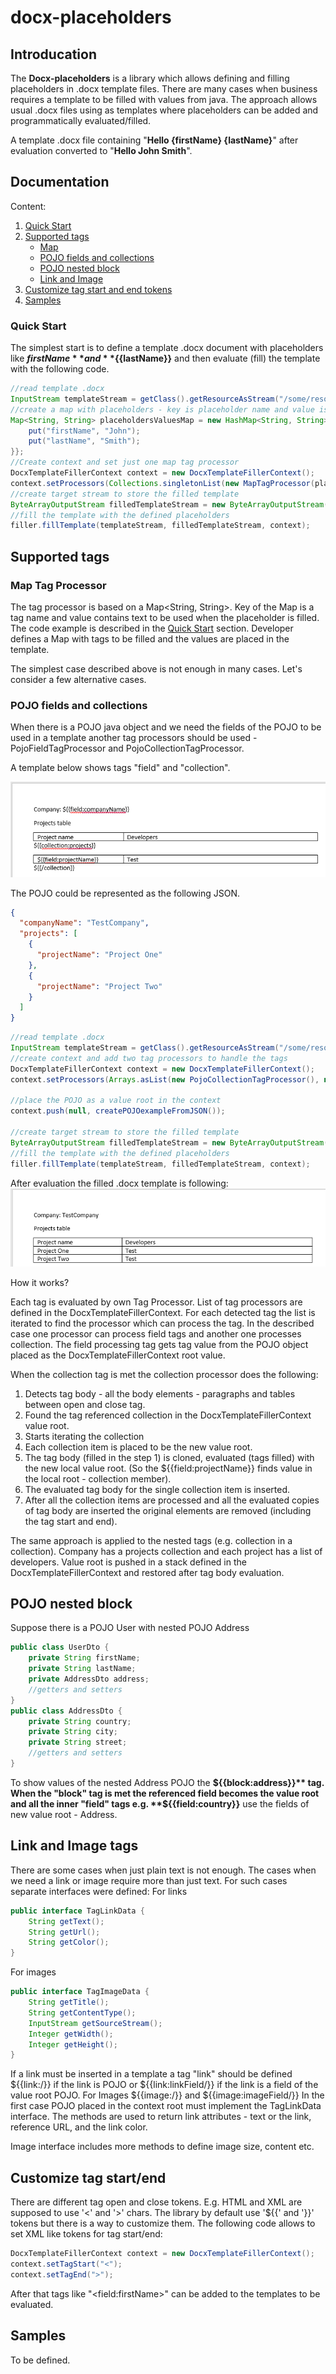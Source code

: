 # docx-placeholders

## Introducation
The **Docx-placeholders** is a library which allows defining and filling placeholders in .docx template files. 
There are many cases when business requires a template to be filled with values from java.
The approach allows usual .docx files using as templates where placeholders can be added and programmatically evaluated/filled.

A template .docx file containing "**Hello {firstName} {lastName}**" after evaluation converted to "**Hello John Smith**".

## Documentation
Content:
1. [Quick Start](#quick-start)
2. [Supported tags](#Supported-tags)
    - [Map](#Map-Tag-Processor)
    - [POJO fields and collections](#POJO-fields-and-collections)
    - [POJO nested block](#POJO-nested-block)
    - [Link and Image](#Link-and-Image-tags)
3. [Customize tag start and end tokens](#Customize-tag-start-end)
4. [Samples](#Samples)

### Quick Start

The simplest start is to define a template .docx document with placeholders like **${{firstName}}** and
 **${{lastName}}** and then evaluate (fill) the template with the following code. 
```java
//read template .docx
InputStream templateStream = getClass().getResourceAsStream("/some/resource/MyTemplate.docx");
//create a map with placeholders - key is placeholder name and value is appropriate value
Map<String, String> placeholdersValuesMap = new HashMap<String, String>() {{
    put("firstName", "John");
    put("lastName", "Smith");
}};
//Create context and set just one map tag processor
DocxTemplateFillerContext context = new DocxTemplateFillerContext();
context.setProcessors(Collections.singletonList(new MapTagProcessor(placeholdersValuesMap)));
//create target stream to store the filled template
ByteArrayOutputStream filledTemplateStream = new ByteArrayOutputStream();
//fill the template with the defined placeholders
filler.fillTemplate(templateStream, filledTemplateStream, context); 
```

## Supported tags

### Map Tag Processor
The tag processor is based on a Map<String, String>. Key of the Map is a tag name and value contains text to be used 
when the placeholder is filled. The code example is described in the [Quick Start](#quick-start) section. 
Developer defines a Map with tags to be filled and the values are placed in the template.

The simplest case described above is not enough in many cases. Let's consider a few alternative cases.

### POJO fields and collections
When there is a POJO java object and we need the fields of the POJO to be used in a template another tag processors 
should be used - PojoFieldTagProcessor and PojoCollectionTagProcessor.

A template below shows tags "field" and "collection".

![Alt text](img/pojo-simple-template-example.png?raw=true "POJO based tag processors template")

The POJO could be represented as the following JSON.
```json
{
  "companyName": "TestCompany",
  "projects": [
    {
      "projectName": "Project One"
    },
    {
      "projectName": "Project Two"
    }
  ]
}
```
```java
//read template .docx
InputStream templateStream = getClass().getResourceAsStream("/some/resource/MyTemplate.docx");
//create context and add two tag processors to handle the tags
DocxTemplateFillerContext context = new DocxTemplateFillerContext();
context.setProcessors(Arrays.asList(new PojoCollectionTagProcessor(), new PojoFieldTagProcessor()));

//place the POJO as a value root in the context
context.push(null, createPOJOexampleFromJSON());

//create target stream to store the filled template
ByteArrayOutputStream filledTemplateStream = new ByteArrayOutputStream();
//fill the template with the defined placeholders
filler.fillTemplate(templateStream, filledTemplateStream, context); 
```
After evaluation the filled .docx template is following:
![Alt text](img/pojo-simple-template-evaluated-example.png?raw=true "POJO based tag processors template filled")

How it works?

Each tag is evaluated by own Tag Processor. List of tag processors are defined in the DocxTemplateFillerContext. 
For each detected tag the list is iterated to find the processor which can process the tag. In the described case
one processor can process field tags and another one processes collection. 
The field processing tag gets tag value from the POJO object placed as the DocxTemplateFillerContext root value.

When the collection tag is met the collection processor does the following:
1. Detects tag body - all the body elements - paragraphs and tables between open and close tag.
2. Found the tag referenced collection in the DocxTemplateFillerContext value root.
3. Starts iterating the collection
4. Each collection item is placed to be the new value root.
5. The tag body (filled in the step 1) is cloned, evaluated (tags filled) with the new local value root. 
(So the ${{field:projectName}} finds value in the local root - collection member).
6. The evaluated tag body for the single collection item is inserted.
7. After all the collection items are processed and all the evaluated copies of tag body are inserted the original 
elements are removed (including the tag start and end).

The same approach is applied to the nested tags (e.g. collection in a collection). Company has a projects collection and
each project has a list of developers. Value root is pushed in a stack defined in the DocxTemplateFillerContext and 
restored after tag body evaluation.

## POJO nested block
Suppose there is a POJO User with nested POJO Address
```java
public class UserDto {
    private String firstName;
    private String lastName;
    private AddressDto address;
    //getters and setters
}
public class AddressDto {
    private String country;
    private String city;
    private String street;
    //getters and setters
}
```
To show values of the nested Address POJO the **${{block:address}}** tag. When the "block" tag is met the referenced field
becomes the value root and all the inner "field" tags e.g. **${{field:country}}** use the fields of new value root - Address. 

## Link and Image tags
There are some cases when just plain text is not enough. The cases when we need a link or image require more than just text.
For such cases separate interfaces were defined:
For links
```java
public interface TagLinkData {
    String getText();
    String getUrl();
    String getColor();
}
```
For images
```java
public interface TagImageData {
    String getTitle();
    String getContentType();
    InputStream getSourceStream();
    Integer getWidth();
    Integer getHeight();
}
``` 
If a link must be inserted in a template a tag "link" should be defined ${{link:/}} if the link is POJO or
${{link:linkField/}} if the link is a field of the value root POJO. For Images ${{image:/}} and ${{image:imageField/}}
In the first case POJO placed in the context root must implement the TagLinkData interface. The methods are used to 
return link attributes - text or the link, reference URL, and the link color.

Image interface includes more methods to define image size, content etc.

## Customize tag start/end

There are different tag open and close tokens. E.g. HTML and XML are supposed to use '<' and '>' chars. 
The library by default use '${{' and '}}' tokens but there is a way to customize them. The following code allows 
to set XML like tokens for tag start/end:

```java
DocxTemplateFillerContext context = new DocxTemplateFillerContext();
context.setTagStart("<");
context.setTagEnd(">");
``` 
After that tags like "&lt;field:firstName&gt;" can be added to the templates to be evaluated.

## Samples
To be defined.